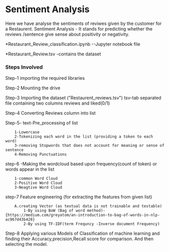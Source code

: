 # Sentiment Analysis 
Here we have analyse the sentiments of reviwes given by the customer for a Restaurent.
Sentiment Analysis - It stands for predicting whether the reviews /sentence give sense about positivity or negativity.

*Restaurant_Review_classification.ipynb --Jupyter notebook file 

*Restaurant_Review.tsv -contains the dataset
### Steps Involved

Step-1 importing the required libraries

Step-2 Mounting the drive 

Step-3 Importing the dataset ("Restaurent_reviews.tsv") tsv-tab separated file containing two columns reviews and liked(0/1)

Step-4 Converting Reviews column into list 

Step-5- text-Pre_processing of list 

        1-Lowercase 
        2-Tokenizing each word in the list (providing a token to each word)
        3-removing Stopwords that does not account for meaning or sense of sentence
        4-Removing Punctuations 
        
step-6 -Making the wordcloud based upon frequency(count of token) or words appear in the list    

        1-common Word Cloud 
        2-Positive Word Cloud
        3-Neagtive Word Cloud
        
step-7  Feature engineering (for extracting the features from given list)

        A.creating Vector (as textual data is not trainable and testable)
            1-By using BoW (Bag of word method)-                          {https://medium.com/greyatom/an-introduction-to-bag-of-words-in-nlp-ac967d43b428}
            2-By using TF-IDF(term Frequncy -Inverse document Frequency)
         
Step-8 Applying various Models of Classification of machine learning and finding their Accuracy,precision,Recall score for comparison. And then selecting the model.
       



